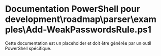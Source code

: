 # Documentation PowerShell pour development\roadmap\parser\examples\Add-WeakPasswordsRule.ps1

Cette documentation est un placeholder et doit être générée par un outil PowerShell spécifique.
